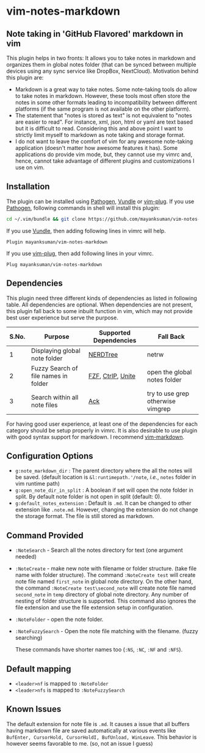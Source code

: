 # vim-notes-markdown

## Note taking in 'GitHub Flavored' markdown in vim

This plugin helps in two fronts: It allows you to take notes in markdown and organizes them in global notes folder (that can be synced between multiple devices using any sync service like DropBox, NextCloud). Motivation behind this plugin are:

 - Markdown is a great way to take notes. Some note-taking tools do allow to take notes in markdown. However, these tools most often store the notes in some other formats leading to incompatibility between different platforms (if the same program is not available on the other platform).
 - The statement that "notes is stored as text" is not equivalent to "notes are easier to read". For instance, xml, json, html or yaml are text based but it is difficult to read. Considering this and above point I want to strictly limit myself to markdown as note taking and storage format.
 - I do not want to leave the comfort of vim for any awesome note-taking application (doesn't matter how awesome features it has). Some applications do provide vim mode, but, they cannot use my vimrc and, hence, cannot take advantage of different plugins and customizations I use on vim.

## Installation
The plugin can be installed using [Pathogen](https://github.com/tpope/vim-pathogen), [Vundle](https://github.com/gmarik/vundle) or [vim-plug](https://github.com/junegunn/vim-plug).
If you use [Pathogen](https://github.com/tpope/vim-pathogen), following commands in shell will install this plugin:

```sh
cd ~/.vim/bundle && git clone https://github.com/mayanksuman/vim-notes-markdown
```
If you use [Vundle](https://github.com/gmarik/vundle), then adding following lines in vimrc will help.
```vim
Plugin mayanksuman/vim-notes-markdown
```
If you use [vim-plug](https://github.com/junegunn/vim-plug), then add following lines in your vimrc.
```vim
Plug mayanksuman/vim-notes-markdown
```

## Dependencies

This plugin need three different kinds of dependencies as listed in following table. All dependencies are optional. When dependencies are not present, this plugin fall back to some inbuilt function in vim, which may not provide best user experience but serve the purpose.

| S.No. | Purpose                              | Supported Dependencies                                                                                                                    | Fall Back                    |
|-------|--------------------------------------|----------------------------------------|------------------------------|
| 1     | Displaying global note folder        | [NERDTree](https://github.com/scrooloose/nerdtree)             | netrw   |
| 2     | Fuzzy Search of file names in folder | [FZF](https://github.com/junegunn/fzf), [CtrlP](https://github.com/ctrlpvim/ctrlp.vim), [Unite](https://github.com/Shougo/unite.vim) | open the global notes folder |
| 3     | Search within all note files         | [Ack](https://github.com/mileszs/ack.vim)     | try to use grep otherwise vimgrep    |

For having good user experience, at least one of the dependencies for each category should be setup properly in vimrc. It is also desirable to use plugin with good syntax support for markdown. I recommend [vim-markdown](https://github.com/plasticboy/vim-markdown).

## Configuration Options

 - `g:note_markdown_dir` : The parent directory where the all the notes will be saved. (default location is `&l:runtimepath.'/note`, *i.e.*, `notes` folder in vim runtime path)
 - `g:open_note_dir_in_split` : A boolean if set will open the note folder in split. By default note folder is not open in split (default: 0).
 - `g:default_notes_extension` : Default is `.md`. It can be changed to other extension like `.note.md`. However, changing the extension do not change the storage format. The file is still stored as markdown.

## Command Provided

 - `:NoteSearch` - Search all the notes directory for text (one argument needed)
 - `:NoteCreate` - make new note with filename or folder structure. (take file name with folder structure). The command `:NoteCreate test` will create note file named `first_note` in global note directory. On the other hand, the command `:NoteCreate test\second_note` will create note file named `second_note` in `temp` directory of global note directory. Any number of nesting of folder structure is supported. This command also ignores the file extension and use the file extension setup in configuration.
 - `:NoteFolder` - open the note folder.
 - `:NoteFuzzySearch` - Open the note file matching with the filename. (fuzzy searching)

	 These commands have shorter names too (`:NS`, `:NC`, `:NF` and `:NFS`).

## Default mapping

 - `<leader>nf` is mapped to `:NoteFolder`
 - `<leader>nfs` is mapped to `:NoteFuzzySearch`


## Known Issues

The default extension for note file is `.md`. It causes a issue that all buffers having markdown file are saved automatically at various events like `BufEnter, CursorHold, CursorHoldI, BufUnload, WinLeave`. This behavior is however seems favorable to me. (so, not an issue I guess)

